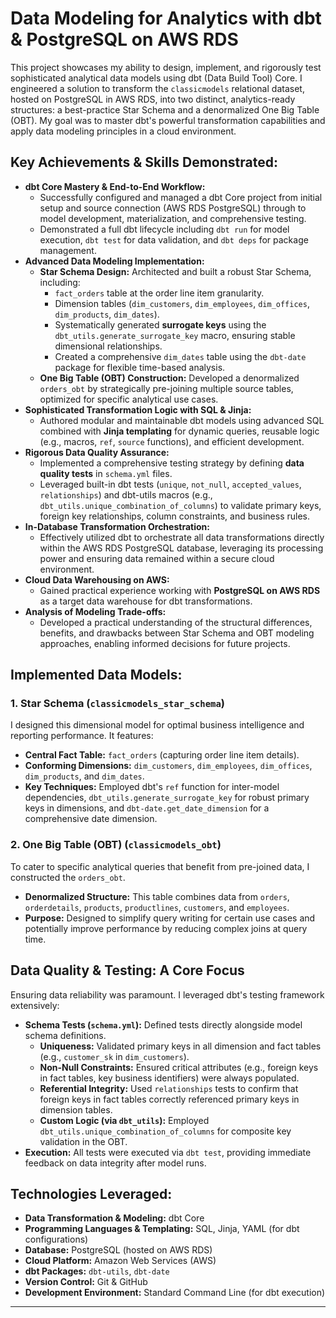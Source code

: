 # Data Modeling for Analytics with dbt & PostgreSQL on AWS RDS

This project showcases my ability to design, implement, and rigorously test sophisticated analytical data models using dbt (Data Build Tool) Core. I engineered a solution to transform the `classicmodels` relational dataset, hosted on PostgreSQL in AWS RDS, into two distinct, analytics-ready structures: a best-practice Star Schema and a denormalized One Big Table (OBT). My goal was to master dbt's powerful transformation capabilities and apply data modeling principles in a cloud environment.

## Key Achievements & Skills Demonstrated:

* **dbt Core Mastery & End-to-End Workflow:**
    * Successfully configured and managed a dbt Core project from initial setup and source connection (AWS RDS PostgreSQL) through to model development, materialization, and comprehensive testing.
    * Demonstrated a full dbt lifecycle including `dbt run` for model execution, `dbt test` for data validation, and `dbt deps` for package management.
* **Advanced Data Modeling Implementation:**
    * **Star Schema Design:** Architected and built a robust Star Schema, including:
        * `fact_orders` table at the order line item granularity.
        * Dimension tables (`dim_customers`, `dim_employees`, `dim_offices`, `dim_products`, `dim_dates`).
        * Systematically generated **surrogate keys** using the `dbt_utils.generate_surrogate_key` macro, ensuring stable dimensional relationships.
        * Created a comprehensive `dim_dates` table using the `dbt-date` package for flexible time-based analysis.
    * **One Big Table (OBT) Construction:** Developed a denormalized `orders_obt` by strategically pre-joining multiple source tables, optimized for specific analytical use cases.
* **Sophisticated Transformation Logic with SQL & Jinja:**
    * Authored modular and maintainable dbt models using advanced SQL combined with **Jinja templating** for dynamic queries, reusable logic (e.g., macros, `ref`, `source` functions), and efficient development.
* **Rigorous Data Quality Assurance:**
    * Implemented a comprehensive testing strategy by defining **data quality tests** in `schema.yml` files.
    * Leveraged built-in dbt tests (`unique`, `not_null`, `accepted_values`, `relationships`) and dbt-utils macros (e.g., `dbt_utils.unique_combination_of_columns`) to validate primary keys, foreign key relationships, column constraints, and business rules.
* **In-Database Transformation Orchestration:**
    * Effectively utilized dbt to orchestrate all data transformations directly within the AWS RDS PostgreSQL database, leveraging its processing power and ensuring data remained within a secure cloud environment.
* **Cloud Data Warehousing on AWS:**
    * Gained practical experience working with **PostgreSQL on AWS RDS** as a target data warehouse for dbt transformations.
* **Analysis of Modeling Trade-offs:**
    * Developed a practical understanding of the structural differences, benefits, and drawbacks between Star Schema and OBT modeling approaches, enabling informed decisions for future projects.

## Implemented Data Models:

### 1. Star Schema (`classicmodels_star_schema`)

I designed this dimensional model for optimal business intelligence and reporting performance. It features:
* **Central Fact Table:** `fact_orders` (capturing order line item details).
* **Conforming Dimensions:** `dim_customers`, `dim_employees`, `dim_offices`, `dim_products`, and `dim_dates`.
* **Key Techniques:** Employed dbt's `ref` function for inter-model dependencies, `dbt_utils.generate_surrogate_key` for robust primary keys in dimensions, and `dbt-date.get_date_dimension` for a comprehensive date dimension.

### 2. One Big Table (OBT) (`classicmodels_obt`)

To cater to specific analytical queries that benefit from pre-joined data, I constructed the `orders_obt`.
* **Denormalized Structure:** This table combines data from `orders`, `orderdetails`, `products`, `productlines`, `customers`, and `employees`.
* **Purpose:** Designed to simplify query writing for certain use cases and potentially improve performance by reducing complex joins at query time.

## Data Quality & Testing: A Core Focus

Ensuring data reliability was paramount. I leveraged dbt's testing framework extensively:
* **Schema Tests (`schema.yml`):** Defined tests directly alongside model schema definitions.
    * **Uniqueness:** Validated primary keys in all dimension and fact tables (e.g., `customer_sk` in `dim_customers`).
    * **Non-Null Constraints:** Ensured critical attributes (e.g., foreign keys in fact tables, key business identifiers) were always populated.
    * **Referential Integrity:** Used `relationships` tests to confirm that foreign keys in fact tables correctly referenced primary keys in dimension tables.
    * **Custom Logic (via `dbt_utils`):** Employed `dbt_utils.unique_combination_of_columns` for composite key validation in the OBT.
* **Execution:** All tests were executed via `dbt test`, providing immediate feedback on data integrity after model runs.

## Technologies Leveraged:

* **Data Transformation & Modeling:** dbt Core
* **Programming Languages & Templating:** SQL, Jinja, YAML (for dbt configurations)
* **Database:** PostgreSQL (hosted on AWS RDS)
* **Cloud Platform:** Amazon Web Services (AWS)
* **dbt Packages:** `dbt-utils`, `dbt-date`
* **Version Control:** Git & GitHub
* **Development Environment:** Standard Command Line (for dbt execution)

---

